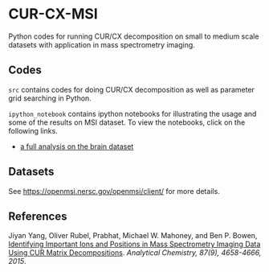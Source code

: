 # CUR-CX-MSI
Python codes for running CUR/CX decomposition on small to medium scale datasets with application in mass spectrometry imaging. 

## Codes
`src` contains codes for doing CUR/CX decomposition as well as parameter grid searching in Python.

`ipython_notebook` contains ipython notebooks for illustrating the usage and some of the results on MSI dataset.
To view the notebooks, click on the following links.
+ [a full analysis on the brain dataset](http://nbviewer.ipython.org/github/chocjy/CUR-CX-MSI/blob/master/ipython_notebook/Full_Analysis_Brain.ipynb)

## Datasets
See https://openmsi.nersc.gov/openmsi/client/ for more details.

## References
Jiyan Yang, Oliver Rubel, Prabhat, Michael W. Mahoney, and Ben P. Bowen, [Identifying Important Ions and Positions in Mass Spectrometry Imaging Data Using CUR Matrix Decompositions](http://pubs.acs.org/doi/abs/10.1021/ac5040264). *Analytical Chemistry, 87(9), 4658-4666, 2015*.

